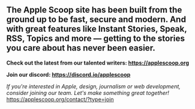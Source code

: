 ## The Apple Scoop site has been built from the ground up to be fast, secure and modern. And with great features like Instant Stories, Speak, RSS, Topics and more — getting to the stories you care about has never been easier.

**Check out the latest from our talented writers: https://applescoop.org**

**Join our discord: https://discord.io/applescoop**

<!--

**Here are some ideas to get you started:**

🙋‍♀️ A short introduction - what is your organization all about?
🌈 Contribution guidelines - how can the community get involved?
👩‍💻 Useful resources - where can the community find your docs? Is there anything else the community should know?
🍿 Fun facts - what does your team eat for breakfast?
🧙 Remember, you can do mighty things with the power of [Markdown](https://docs.github.com/github/writing-on-github/getting-started-with-writing-and-formatting-on-github/basic-writing-and-formatting-syntax)
-->

*If you're interested in Apple, design, journalism or web development, consider joining our team. Let's make something great together!*
https://applescoop.org/contact/?type=join
